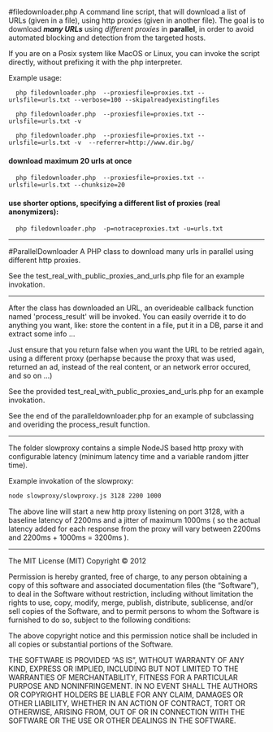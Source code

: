 #filedownloader.php
   A command line script, that will download a list of URLs 
(given in a file), using http proxies (given in another file).
   The goal is to download **_many URLs_** using *different proxies* in **parallel**,
in order to avoid automated blocking and detection from the targeted
hosts.

   If you are on a Posix system like MacOS or Linux, you can invoke the
script directly, without prefixing it with the php interpreter.

   Example usage: 

      php filedownloader.php  --proxiesfile=proxies.txt --urlsfile=urls.txt --verbose=100 --skipalreadyexistingfiles
   
      php filedownloader.php  --proxiesfile=proxies.txt --urlsfile=urls.txt -v  
   
      php filedownloader.php  --proxiesfile=proxies.txt --urlsfile=urls.txt -v  --referrer=http://www.dir.bg/
   
   #### download maximum 20 urls at once
   
      php filedownloader.php  --proxiesfile=proxies.txt --urlsfile=urls.txt --chunksize=20
      
   #### use shorter options, specifying a different list of proxies (real anonymizers):
   
      php filedownloader.php  -p=notraceproxies.txt -u=urls.txt


--------------

#ParallelDownloader
   A PHP class to download many urls in parallel using different http proxies.

   See the test_real_with_public_proxies_and_urls.php file for an example invokation.

--------------

   After the class has downloaded an URL, an overideable callback function 
named 'process_result' will be invoked. You can easily override it to do
anything you want, like: store the content in a file, put it in a DB,
parse it and extract some info ... 

   Just ensure that you return false when you want the URL to be retried again, 
using a different proxy (perhapse because the proxy that was used, returned 
an ad, instead of the real content, or an network error occured, and so on ...)

   See the provided test_real_with_public_proxies_and_urls.php for an
example invokation. 

   See the end of the paralleldownloader.php for an example of
subclassing and overiding the process_result function.

--------------

   The folder slowproxy contains a simple NodeJS based http proxy with
configurable latency (minimum latency time and a variable random
jitter time).

   Example invokation of the slowproxy:

```bash
node slowproxy/slowproxy.js 3128 2200 1000
```



   The above line will start a new http proxy listening on port 3128, with a baseline
latency of 2200ms and a jitter of maximum 1000ms ( so the actual
latency added for each response from the proxy will vary between  2200ms
and 2200ms + 1000ms = 3200ms ).


--------------

The MIT License (MIT)
Copyright © 2012 <Delyan Angelov>

Permission is hereby granted, free of charge, to any person obtaining a copy of this software and associated documentation files (the “Software”), to deal in the Software without restriction, including without limitation the rights to use, copy, modify, merge, publish, distribute, sublicense, and/or sell copies of the Software, and to permit persons to whom the Software is furnished to do so, subject to the following conditions:

The above copyright notice and this permission notice shall be included in all copies or substantial portions of the Software.

THE SOFTWARE IS PROVIDED “AS IS”, WITHOUT WARRANTY OF ANY KIND, EXPRESS OR IMPLIED, INCLUDING BUT NOT LIMITED TO THE WARRANTIES OF MERCHANTABILITY, FITNESS FOR A PARTICULAR PURPOSE AND NONINFRINGEMENT. IN NO EVENT SHALL THE AUTHORS OR COPYRIGHT HOLDERS BE LIABLE FOR ANY CLAIM, DAMAGES OR OTHER LIABILITY, WHETHER IN AN ACTION OF CONTRACT, TORT OR OTHERWISE, ARISING FROM, OUT OF OR IN CONNECTION WITH THE SOFTWARE OR THE USE OR OTHER DEALINGS IN THE SOFTWARE.
